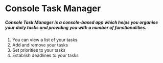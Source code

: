 # Console Task Manager

##### Console Task Manager is a console-based app which helps you organise your daily tasks and providing you with a number of functionalities.

1. You can view a list of your tasks
2. Add and remove your tasks
3. Set priorities to your tasks
4. Establish deadlines to your tasks